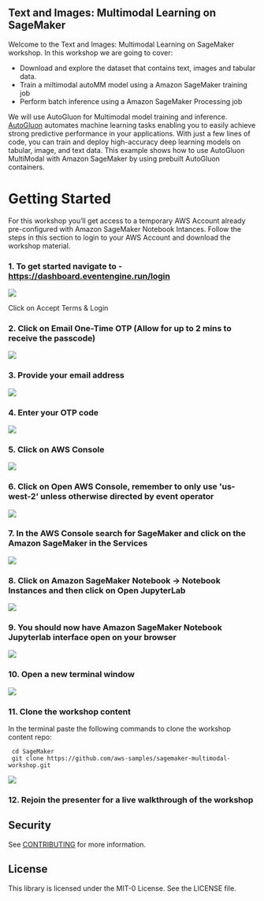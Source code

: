 ## Text and Images: Multimodal Learning on SageMaker

Welcome to the Text and Images: Multimodal Learning on SageMaker workshop. In this workshop we are going to cover: 

* Download and explore the dataset that contains text, images and tabular data.
* Train a miltimodal autoMM model using a Amazon SageMaker training job
* Perform batch inference using a Amazon SageMaker Processing job

We will use AutoGluon for Multimodal model training and inference. [AutoGluon](https://github.com/awslabs/autogluon) automates machine learning tasks enabling you to easily achieve strong predictive performance in your applications. With just a few lines of code, you can train and deploy high-accuracy deep learning models on tabular, image, and text data. This example shows how to use AutoGluon MultiModal with Amazon SageMaker by using prebuilt AutoGluon containers.

# Getting Started

For this workshop you’ll get access to a temporary AWS Account already pre-configured with Amazon SageMaker Notebook Intances. Follow the steps in this section to login to your AWS Account and download the workshop material.

### 1. To get started navigate to - https://dashboard.eventengine.run/login 

![](./img/setup2.png)

Click on Accept Terms & Login

### 2. Click on Email One-Time OTP (Allow for up to 2 mins to receive the passcode)

![](./img/setup3.png)

### 3. Provide your email address

![](./img/setup4.png)

### 4. Enter your OTP code

![](./img/setup5.png)

### 5. Click on AWS Console

![](./img/setup6.png)

### 6. Click on Open AWS Console, remember to only use 'us-west-2' unless otherwise directed by event operator

![](./img/setup7.png)

### 7. In the AWS Console search for SageMaker and click on the Amazon SageMaker in the Services

![](./img/setup8.png)

### 8. Click on Amazon SageMaker Notebook -> Notebook Instances and then click on Open JupyterLab

![](./img/setup9.png)

### 9. You should now have Amazon SageMaker Notebook Jupyterlab interface open on your browser

![](./img/setup10.png)

### 10. Open a new terminal window

![](./img/setup11.png)

### 11. Clone the workshop content

In the terminal paste the following commands to clone the workshop content repo:

```
 cd SageMaker
 git clone https://github.com/aws-samples/sagemaker-multimodal-workshop.git
```

![](./img/setup12.png)

### 12. Rejoin the presenter for a live walkthrough of the workshop


## Security

See [CONTRIBUTING](CONTRIBUTING.md#security-issue-notifications) for more information.

## License

This library is licensed under the MIT-0 License. See the LICENSE file.

